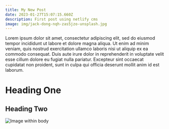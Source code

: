 ```yaml
---
title: My New Post
date: 2023-01-27T15:07:15.660Z
description: First post using netlify cms
image: img/jack-dong-nqh-zas5jzo-unsplash.jpg
---
```

Lorem ipsum dolor sit amet, consectetur adipiscing elit, sed do eiusmod tempor incididunt ut labore et dolore magna aliqua. Ut enim ad minim veniam, quis nostrud exercitation ullamco laboris nisi ut aliquip ex ea commodo consequat. Duis aute irure dolor in reprehenderit in voluptate velit esse cillum dolore eu fugiat nulla pariatur. Excepteur sint occaecat cupidatat non proident, sunt in culpa qui officia deserunt mollit anim id est laborum.

# Heading One

## H﻿eading Two



![](img/home-jumbotron.jpg "Image within body")